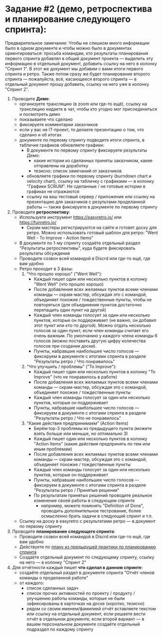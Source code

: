 # Задание #2 (демо, ретроспектива и планирование следующего спринта):

Предварительное замечание:
Чтобы не слишком много информации было в одном документе и чтобы можно было в документах ориентироваться: просьба командам, кто результаты планирования первого спринта добавлял в общий документ проекта — выделить эту информацию в отдельный документ, добавить ссылку на него в колонку "Спринт 1".
В этот же документ мы добавим с вами итоги первого спринта и ретро.
Также потом сразу же будет планирование второго спринта — пожалуйста, всё, касающееся второго спринта — в отдельный документ прошу добавить, ссылку на него уже в колонку "Спринт 2".


1. Проводите **Демо**:
    - организуете трансляцию (в zoom или где-то ещё), ссылку на трансляцию кидаете в чат, чтобы кто угодно мог присоединиться и посмотреть демо
    - показываете что сделано
    - фиксируете комментарии заказчиков
    - если у вас не IT-проект, то делаете презентацию о том, что сделано и об итогах
    - документе по первому спринту подводите итоги спринта, в табличке графиков обновляете графики:
        - В документе по первому спринту фиксируете результаты Демо:
            - какие истории из сделанных приняты заказчиком, какие отправлены на доработку
            - тезисно: список замечаний от заказчиков
        - обновляете графики по первому спринту (burndown chart и velocity chart), ссылку на табличку с графиками  — в колонку "Графики SCRUM". Не сделанные / не готовые истории в графиках не отражаются
        - ссылку на ваш тестовый сервер / приложение или ссылку на презентацию для заказчиков с результами проделанной работы — также фиксируете в документе по первому спринту
2. Проводите **ретроспективу**:
    - Используете инструмент https://easyretro.io/ или https://funretro.io/
        - Скрам мастеры регистрируются на сайте и готовят доску для ретро. Можно использовать готовый шаблон для ретро: "Went Well - To Improve - Action Items"
    - В документе по 1-му спринту создаёте отдельный раздел "Результаты ретроспективы", куда будете фиксировать результаты обсуждения
    - Проводите созвон всей командой в Discrd или где-то ещё, где вам удобно
    - Ретро проходит в 3 фазы:
        1. "Что прошло хорошо" ("Went Well"):
            - Каждый пишет один или несколько пунктов в колонку "Went Well" (что прошло хорошо)
            - После добавления всех желаемых пунктов всеми членами команды — скрам-мастер, обсуждая это с командой, объединяет похожие / тождественные пункты, чтобы не повторяться (для объединения пунктов достаточно перетащить один пункт на другой)
            - Каждый член команды голосует за один или несколько пунктов, которые он поддерживает (не важно, он добавил этот пункт или кто-то другой). Можно отдать несколько голосов за один пункт, если член команды считает его очень важным. По умолчанию у каждого члена команды 6 голосов (можно поставить другую цифру количества голосов при создании доски).
            - Пункты, набравшие наибольшее число голосов — фиксируем в документе с итогами спринта в разделе "Результаты ретро / Что понравилось"
        2. "Что улучшить / проблемы" ("To Improve"):
            - Каждый пишет один или несколько пунктов в колонку "To Improve" (что не понравилось в работе)
            - После добавления всех желаемых пунктов всеми членами команды — скрам-мастер, обсуждая это с командой, объединяет похожие / тождественные пункты
            - Каждый член команды голосует за один или несколько пунктов, которые он поддерживает
            - Пункты, набравшие наибольшее число голосов — фиксируем в документе с итогами спринта в разделе "Результаты ретро / Что не понравилось"
        3. "Какие действия предпринимаем" (Action Items)
            - Берём top-3 проблемы из предыдущего пункта (можете взять больше или меньше, но оптимально 3)
            - Каждый пишет один или несколько пунктов в колонку "Action Items" (какие действия предпринять по тем или иным проблемам)
            - После добавления всех желаемых пунктов всеми членами команды — скрам-мастер, обсуждая это с командой, объединяет похожие / тождественные пункты
            - Каждый член команды голосует за один или несколько пунктов, которые он поддерживает
            - Пункты, набравшие наибольшее число голосов — фиксируем в документе с итогами спринта в разделе "Результаты ретро / Принятые решения"
            - По результатам принятых решений проводите реальное изменение своей работы в следующем спринте
                - например, можете поменять "Definition of Done", проводить дополнительное тестрование, более осмысленно брать задачи в следующий спринт и т.п.
    - Ссылку на доску в easyretro с результатами ретро — в документ по первому спринту
3. Проводите **планирование следующего спринта**:
    - Проводите созвон всей командой в Discrd или где-то ещё, где вам удобно
    - Действуете по [плану из предыдущей практики по планированию спринта](lab-01-scrum-sprint_planning.md)
    - Создаёте отдельный документ по следующему спринту, ссылку на него — в колонку "Спринт 2"
4. Для отчётности каждый пишет **что сделал в данном спринте**:
    - создаёте отдельный раздел в документе спринта "Отчёт членов команды о проделанной работе"
    - от каждого:
        - список сделанных задач
        - список прочих активностей по проекту / продукту / улучшению работы команды, которые не были зафиксированы в карточках на доске (коротко, тезисно)
        - рядом со своим именем/фамилией отчёт вставляете текстом или ссылку на отдельный документ, если решаете вести отчёт в отдельном документе; если второй вариант — в вашем персональном документе создаёте отдельный подраздел по каждому спринту

